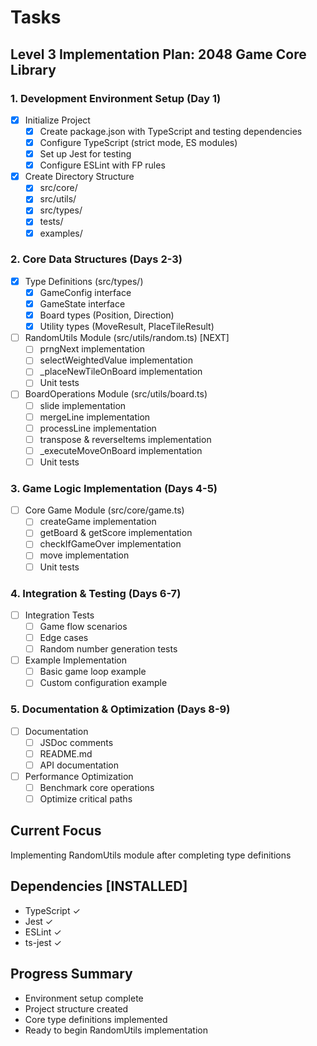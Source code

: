 # Tasks

## Level 3 Implementation Plan: 2048 Game Core Library

### 1. Development Environment Setup (Day 1)
- [x] Initialize Project
  - [x] Create package.json with TypeScript and testing dependencies
  - [x] Configure TypeScript (strict mode, ES modules)
  - [x] Set up Jest for testing
  - [x] Configure ESLint with FP rules

- [x] Create Directory Structure
  - [x] src/core/
  - [x] src/utils/
  - [x] src/types/
  - [x] tests/
  - [x] examples/

### 2. Core Data Structures (Days 2-3)
- [x] Type Definitions (src/types/)
  - [x] GameConfig interface
  - [x] GameState interface
  - [x] Board types (Position, Direction)
  - [x] Utility types (MoveResult, PlaceTileResult)

- [ ] RandomUtils Module (src/utils/random.ts) [NEXT]
  - [ ] prngNext implementation
  - [ ] selectWeightedValue implementation
  - [ ] _placeNewTileOnBoard implementation
  - [ ] Unit tests

- [ ] BoardOperations Module (src/utils/board.ts)
  - [ ] slide implementation
  - [ ] mergeLine implementation
  - [ ] processLine implementation
  - [ ] transpose & reverseItems implementation
  - [ ] _executeMoveOnBoard implementation
  - [ ] Unit tests

### 3. Game Logic Implementation (Days 4-5)
- [ ] Core Game Module (src/core/game.ts)
  - [ ] createGame implementation
  - [ ] getBoard & getScore implementation
  - [ ] checkIfGameOver implementation
  - [ ] move implementation
  - [ ] Unit tests

### 4. Integration & Testing (Days 6-7)
- [ ] Integration Tests
  - [ ] Game flow scenarios
  - [ ] Edge cases
  - [ ] Random number generation tests

- [ ] Example Implementation
  - [ ] Basic game loop example
  - [ ] Custom configuration example

### 5. Documentation & Optimization (Days 8-9)
- [ ] Documentation
  - [ ] JSDoc comments
  - [ ] README.md
  - [ ] API documentation

- [ ] Performance Optimization
  - [ ] Benchmark core operations
  - [ ] Optimize critical paths

## Current Focus
Implementing RandomUtils module after completing type definitions

## Dependencies [INSTALLED]
- TypeScript ✓
- Jest ✓
- ESLint ✓
- ts-jest ✓

## Progress Summary
- Environment setup complete
- Project structure created
- Core type definitions implemented
- Ready to begin RandomUtils implementation
